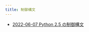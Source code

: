 ```yaml
---
title: 制御構文
---
```



- [2022-06-07 Python 2.5 の制御構文](./../../../../../d/2010/02/24/Python_2.5_の制御構文.md)




